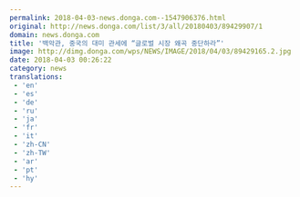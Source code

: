 ```yaml
---
permalink: 2018-04-03-news.donga.com--1547906376.html
original: http://news.donga.com/list/3/all/20180403/89429907/1
domain: news.donga.com
title: '백악관, 중국의 대미 관세에 “글로벌 시장 왜곡 중단하라”'
image: http://dimg.donga.com/wps/NEWS/IMAGE/2018/04/03/89429165.2.jpg
date: 2018-04-03 00:26:22
category: news
translations: 
 - 'en'
 - 'es'
 - 'de'
 - 'ru'
 - 'ja'
 - 'fr'
 - 'it'
 - 'zh-CN'
 - 'zh-TW'
 - 'ar'
 - 'pt'
 - 'hy'
---
```


